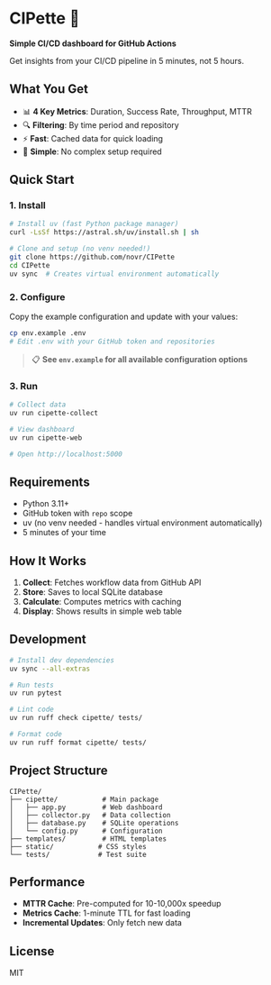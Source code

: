 # CIPette 🧪

**Simple CI/CD dashboard for GitHub Actions**

Get insights from your CI/CD pipeline in 5 minutes, not 5 hours.

## What You Get

- 📊 **4 Key Metrics**: Duration, Success Rate, Throughput, MTTR
- 🔍 **Filtering**: By time period and repository
- ⚡ **Fast**: Cached data for quick loading
- 🎯 **Simple**: No complex setup required

## Quick Start

### 1. Install

```bash
# Install uv (fast Python package manager)
curl -LsSf https://astral.sh/uv/install.sh | sh

# Clone and setup (no venv needed!)
git clone https://github.com/novr/CIPette
cd CIPette
uv sync  # Creates virtual environment automatically
```

### 2. Configure

Copy the example configuration and update with your values:

```bash
cp env.example .env
# Edit .env with your GitHub token and repositories
```

> 📋 **See `env.example` for all available configuration options**

### 3. Run

```bash
# Collect data
uv run cipette-collect

# View dashboard
uv run cipette-web

# Open http://localhost:5000
```

## Requirements

- Python 3.11+
- GitHub token with `repo` scope
- uv (no venv needed - handles virtual environment automatically)
- 5 minutes of your time

## How It Works

1. **Collect**: Fetches workflow data from GitHub API
2. **Store**: Saves to local SQLite database
3. **Calculate**: Computes metrics with caching
4. **Display**: Shows results in simple web table

## Development

```bash
# Install dev dependencies
uv sync --all-extras

# Run tests
uv run pytest

# Lint code
uv run ruff check cipette/ tests/

# Format code
uv run ruff format cipette/ tests/
```

## Project Structure

```
CIPette/
├── cipette/           # Main package
│   ├── app.py         # Web dashboard
│   ├── collector.py   # Data collection
│   ├── database.py    # SQLite operations
│   └── config.py      # Configuration
├── templates/         # HTML templates
├── static/           # CSS styles
└── tests/            # Test suite
```

## Performance

- **MTTR Cache**: Pre-computed for 10-10,000x speedup
- **Metrics Cache**: 1-minute TTL for fast loading
- **Incremental Updates**: Only fetch new data

## License

MIT